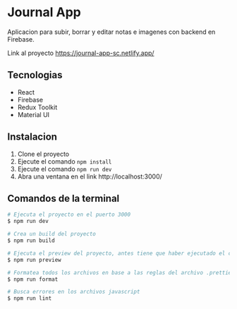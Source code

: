 # Journal App

Aplicacion para subir, borrar y editar notas e imagenes con backend en Firebase.

Link al proyecto https://journal-app-sc.netlify.app/

## Tecnologias

- React
- Firebase
- Redux Toolkit
- Material UI

## Instalacion

1. Clone el proyecto
2. Ejecute el comando `npm install`
3. Ejecute el comando `npm run dev`
4. Abra una ventana en el link http://localhost:3000/

## Comandos de la terminal

```bash
# Ejecuta el proyecto en el puerto 3000
$ npm run dev

# Crea un build del proyecto
$ npm run build

# Ejecuta el preview del proyecto, antes tiene que haber ejecutado el comando npm run build
$ npm run preview

# Formatea todos los archivos en base a las reglas del archivo .prettierrc.json
$ npm run format

# Busca errores en los archivos javascript
$ npm run lint
```
